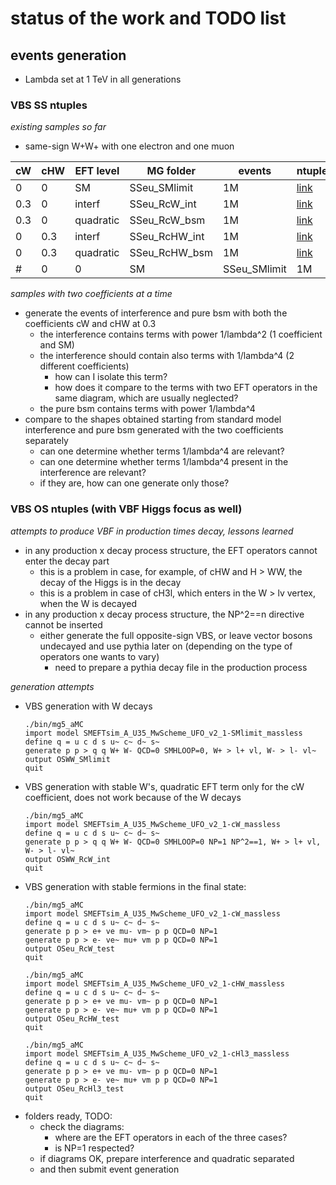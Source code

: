 # status of the work and TODO list

## events generation

  * Lambda set at 1 TeV in all generations

### VBS SS ntuples 

_existing samples so far_

  * same-sign W+W+ with one electron and one muon

 | cW  |  cHW  |  EFT level  |  MG folder    |  events  |  ntuple |
 |-----|-------|-------------|---------------|----------|---------|
 |  0  |   0   |     SM      | SSeu_SMlimit  |    1M    |   [link](http://govoni.web.cern.ch/govoni/EFT/ntuple_SMlimit_HS.root) |
 | 0.3 |   0   |   interf    | SSeu_RcW_int  |    1M    |   [link](http://govoni.web.cern.ch/govoni/EFT/ntuple_RcW_0p3_HS.root) |
 | 0.3 |   0   | quadratic   | SSeu_RcW_bsm  |    1M    |   [link](http://govoni.web.cern.ch/govoni/EFT/ntuple_RcW_0p3_HS.root) |
 |  0  |  0.3  |   interf    | SSeu_RcHW_int |    1M    |   [link](http://govoni.web.cern.ch/govoni/EFT/ntuple_RcHW_0p3.root) |
 |  0  |  0.3  | quadratic   | SSeu_RcHW_bsm |    1M    |   [link](http://govoni.web.cern.ch/govoni/EFT/ntuple_RcHW_0p3.root) |
# |  0  |   0   |     SM      | SSeu_SMlimit  |    1M    |   [link]() |
 

_samples with two coefficients at a time_

  * generate the events of interference and pure bsm with both the coefficients cW and cHW at 0.3
    * the interference contains terms with power 1/lambda^2 (1 coefficient and SM)
    * the interference should contain also terms with 1/lambda^4 (2 different coefficients)
      * how can I isolate this term?
      * how does it compare to the terms with two EFT operators in the same diagram, 
        which are usually neglected?
    * the pure bsm contains terms with power 1/lambda^4
  * compare to the shapes obtained starting from standard model interference and pure bsm generated
    with the two coefficients separately
    * can one determine whether terms 1/lambda^4 are relevant?
    * can one determine whether terms 1/lambda^4 present in the interference are relevant?
    * if they are, how can one generate only those?


### VBS OS ntuples (with VBF Higgs focus as well)

_attempts to produce VBF in production times decay, lessons learned_

  * in any production x decay process structure, the EFT operators cannot enter the decay part
    * this is a problem in case, for example, of cHW and H > WW, the decay of the Higgs is in the decay
    * this is a problem in case of cH3l, which enters in the W > lv vertex, when the W is decayed
  * in any production x decay process structure, the NP^2==n directive cannot be inserted
    * either generate the full opposite-sign VBS, or leave vector bosons undecayed and use pythia later on 
      (depending on the type of operators one wants to vary)
      * need to prepare a pythia decay file in the production process

_generation attempts_

  * VBS generation with W decays
    ```
    ./bin/mg5_aMC
    import model SMEFTsim_A_U35_MwScheme_UFO_v2_1-SMlimit_massless
    define q = u c d s u~ c~ d~ s~
    generate p p > q q W+ W- QCD=0 SMHLOOP=0, W+ > l+ vl, W- > l- vl~
    output OSWW_SMlimit
    quit
    ```
  * VBS generation with stable W's, quadratic EFT term only for the cW coefficient, 
    does not work because of the W decays
    ```
    ./bin/mg5_aMC
    import model SMEFTsim_A_U35_MwScheme_UFO_v2_1-cW_massless
    define q = u c d s u~ c~ d~ s~
    generate p p > q q W+ W- QCD=0 SMHLOOP=0 NP=1 NP^2==1, W+ > l+ vl, W- > l- vl~ 
    output OSWW_RcW_int
    quit
    ```
  * VBS generation with stable fermions in the final state:
    ```
    ./bin/mg5_aMC
    import model SMEFTsim_A_U35_MwScheme_UFO_v2_1-cW_massless
    define q = u c d s u~ c~ d~ s~
    generate p p > e+ ve mu- vm~ p p QCD=0 NP=1
    generate p p > e- ve~ mu+ vm p p QCD=0 NP=1
    output OSeu_RcW_test
    quit
    ```
    ```
    ./bin/mg5_aMC
    import model SMEFTsim_A_U35_MwScheme_UFO_v2_1-cHW_massless
    define q = u c d s u~ c~ d~ s~
    generate p p > e+ ve mu- vm~ p p QCD=0 NP=1
    generate p p > e- ve~ mu+ vm p p QCD=0 NP=1
    output OSeu_RcHW_test
    quit
    ```
    ```
    ./bin/mg5_aMC
    import model SMEFTsim_A_U35_MwScheme_UFO_v2_1-cHl3_massless
    define q = u c d s u~ c~ d~ s~
    generate p p > e+ ve mu- vm~ p p QCD=0 NP=1
    generate p p > e- ve~ mu+ vm p p QCD=0 NP=1
    output OSeu_RcHl3_test
    quit
    ```
  * folders ready, TODO:
    * check the diagrams: 
      * where are the EFT operators in each of the three cases?
      * is NP=1 respected?
    * if diagrams OK, prepare interference and quadratic separated
    * and then submit event generation
